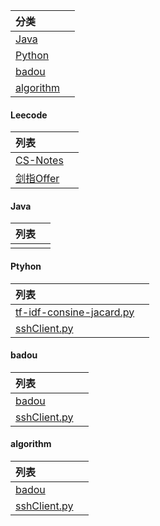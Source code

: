 |分类||
|:-|:-|
|[Java]()||
|[Python](https://github.com/zhouxiaoyuan/study/tree/master/codes/python)||
|[badou]()||
|[algorithm](https://github.com/zhouxiaoyuan/study/blob/master/codes/algorithm/readme)||

#### Leecode
|列表||
|:-|:-|
|[CS-Notes](https://github.com/ustcyyw/CS-Notes)||
|[剑指Offer](https://github.com/ustcyyw/yyw_algorithm)||

####  Java
|列表||
|:-|:-|
|||


####  Ptyhon
|列表||
|:-|:-|
|[tf-idf-consine-jacard.py](https://github.com/zhouxiaoyuan/study/blob/master/codes/python/tf-idf-consine-jacard.py)||
|[sshClient.py](https://github.com/zhouxiaoyuan/study/blob/master/codes/python/sshClient.py)<br>||



####  badou
|列表||
|:-|:-|
|[badou](https://github.com/zhouxiaoyuan/study/tree/master/codes/badou)||
|[sshClient.py](https://github.com/zhouxiaoyuan/study/blob/master/codes/python/sshClient.py)<br>||

#### algorithm
|列表||
|:-|:-|
|[badou](https://github.com/zhouxiaoyuan/study/tree/master/codes/badou)||
|[sshClient.py](https://github.com/zhouxiaoyuan/study/blob/master/codes/python/sshClient.py)<br>||
